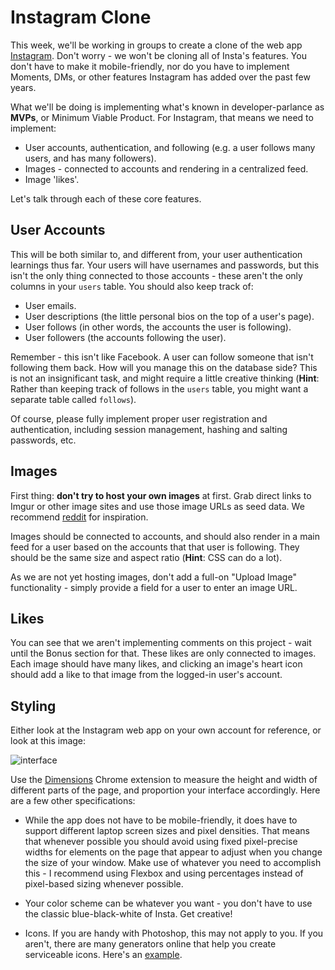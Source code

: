 # Instagram Clone

This week, we'll be working in groups to create a clone of the web app [Instagram](https://www.instagram.com/?hl=en). Don't worry - we won't be cloning all of Insta's features. You don't have to make it mobile-friendly, nor do you have to implement Moments, DMs, or other features Instagram has added over the past few years.

What we'll be doing is implementing what's known in developer-parlance as **MVPs**, or Minimum Viable Product. For Instagram, that means we need to implement:

* User accounts, authentication, and following (e.g. a user follows many users, and has many followers).
* Images - connected to accounts and rendering in a centralized feed.
* Image 'likes'.

Let's talk through each of these core features.

## User Accounts

This will be both similar to, and different from, your user authentication learnings thus far. Your users will have usernames and passwords, but this isn't the only thing connected to those accounts - these aren't the only columns in your `users` table. You should also keep track of:

* User emails.
* User descriptions (the little personal bios on the top of a user's page).
* User follows (in other words, the accounts the user is following).
* User followers (the accounts following the user).

Remember - this isn't like Facebook. A user can follow someone that isn't following them back. How will you manage this on the database side? This is not an insignificant task, and might require a little creative thinking (**Hint**: Rather than keeping track of follows in the `users` table, you might want a separate table called `follows`).

Of course, please fully implement proper user registration and authentication, including session management, hashing and salting passwords, etc.

## Images

First thing: **don't try to host your own images** at first. Grab direct links to Imgur or other image sites and use those image URLs as seed data. We recommend [reddit](https://www.reddit.com/r/EarthPorn/) for inspiration.

Images should be connected to accounts, and should also render in a main feed for a user based on the accounts that that user is following. They should be the same size and aspect ratio (**Hint**: CSS can do a lot).

As we are not yet hosting images, don't add a full-on "Upload Image" functionality - simply provide a field for a user to enter an image URL.

## Likes

You can see that we aren't implementing comments on this project - wait until the Bonus section for that. These likes are only connected to images. Each image should have many likes, and clicking an image's heart icon should add a like to that image from the logged-in user's account.

## Styling

Either look at the Instagram web app on your own account for reference, or look at this image:

![interface](https://s.aolcdn.com/hss/storage/midas/a1b70f587a8d2cbe0add93f30f05e96a/203589385/instagramfeat.jpg)

Use the [Dimensions](https://chrome.google.com/webstore/detail/dimensions/baocaagndhipibgklemoalmkljaimfdj?hl=en) Chrome extension to measure the height and width of different parts of the page, and proportion your interface accordingly. Here are a few other specifications:

* While the app does not have to be mobile-friendly, it does have to support different laptop screen sizes and pixel densities. That means that whenever possible you should avoid using fixed pixel-precise widths for elements on the page that appear to adjust when you change the size of your window. Make use of whatever you need to accomplish this - I recommend using Flexbox and using percentages instead of pixel-based sizing whenever possible.

* Your color scheme can be whatever you want - you don't have to use the classic blue-black-white of Insta. Get creative!

* Icons. If you are handy with Photoshop, this may not apply to you. If you aren't, there are many generators online that help you create serviceable icons. Here's an [example](https://romannurik.github.io/AndroidAssetStudio/icons-launcher.html#foreground.type=clipart&foreground.clipart=android&foreground.space.trim=1&foreground.space.pad=0.25&foreColor=rgba(96%2C%20125%2C%20139%2C%200)&backColor=rgb(68%2C%20138%2C%20255)&crop=0&backgroundShape=square&effects=none&name=ic_launcher).


